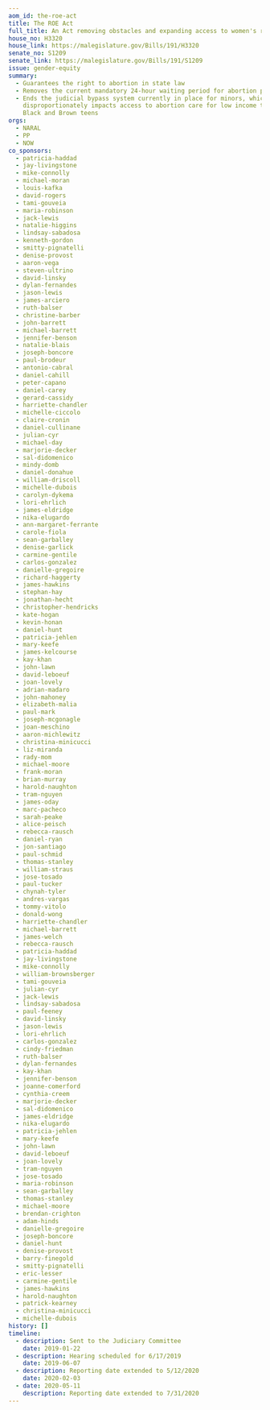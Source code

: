 ```yaml
---
aom_id: the-roe-act
title: The ROE Act
full_title: An Act removing obstacles and expanding access to women's reproductive health
house_no: H3320
house_link: https://malegislature.gov/Bills/191/H3320
senate_no: S1209
senate_link: https://malegislature.gov/Bills/191/S1209
issue: gender-equity
summary:
  - Guarantees the right to abortion in state law
  - Removes the current mandatory 24-hour waiting period for abortion procedures
  - Ends the judicial bypass system currently in place for minors, which
    disproportionately impacts access to abortion care for low income teens and
    Black and Brown teens
orgs:
  - NARAL
  - PP
  - NOW
co_sponsors:
  - patricia-haddad
  - jay-livingstone
  - mike-connolly
  - michael-moran
  - louis-kafka
  - david-rogers
  - tami-gouveia
  - maria-robinson
  - jack-lewis
  - natalie-higgins
  - lindsay-sabadosa
  - kenneth-gordon
  - smitty-pignatelli
  - denise-provost
  - aaron-vega
  - steven-ultrino
  - david-linsky
  - dylan-fernandes
  - jason-lewis
  - james-arciero
  - ruth-balser
  - christine-barber
  - john-barrett
  - michael-barrett
  - jennifer-benson
  - natalie-blais
  - joseph-boncore
  - paul-brodeur
  - antonio-cabral
  - daniel-cahill
  - peter-capano
  - daniel-carey
  - gerard-cassidy
  - harriette-chandler
  - michelle-ciccolo
  - claire-cronin
  - daniel-cullinane
  - julian-cyr
  - michael-day
  - marjorie-decker
  - sal-didomenico
  - mindy-domb
  - daniel-donahue
  - william-driscoll
  - michelle-dubois
  - carolyn-dykema
  - lori-ehrlich
  - james-eldridge
  - nika-elugardo
  - ann-margaret-ferrante
  - carole-fiola
  - sean-garballey
  - denise-garlick
  - carmine-gentile
  - carlos-gonzalez
  - danielle-gregoire
  - richard-haggerty
  - james-hawkins
  - stephan-hay
  - jonathan-hecht
  - christopher-hendricks
  - kate-hogan
  - kevin-honan
  - daniel-hunt
  - patricia-jehlen
  - mary-keefe
  - james-kelcourse
  - kay-khan
  - john-lawn
  - david-leboeuf
  - joan-lovely
  - adrian-madaro
  - john-mahoney
  - elizabeth-malia
  - paul-mark
  - joseph-mcgonagle
  - joan-meschino
  - aaron-michlewitz
  - christina-minicucci
  - liz-miranda
  - rady-mom
  - michael-moore
  - frank-moran
  - brian-murray
  - harold-naughton
  - tram-nguyen
  - james-oday
  - marc-pacheco
  - sarah-peake
  - alice-peisch
  - rebecca-rausch
  - daniel-ryan
  - jon-santiago
  - paul-schmid
  - thomas-stanley
  - william-straus
  - jose-tosado
  - paul-tucker
  - chynah-tyler
  - andres-vargas
  - tommy-vitolo
  - donald-wong
  - harriette-chandler
  - michael-barrett
  - james-welch
  - rebecca-rausch
  - patricia-haddad
  - jay-livingstone
  - mike-connolly
  - william-brownsberger
  - tami-gouveia
  - julian-cyr
  - jack-lewis
  - lindsay-sabadosa
  - paul-feeney
  - david-linsky
  - jason-lewis
  - lori-ehrlich
  - carlos-gonzalez
  - cindy-friedman
  - ruth-balser
  - dylan-fernandes
  - kay-khan
  - jennifer-benson
  - joanne-comerford
  - cynthia-creem
  - marjorie-decker
  - sal-didomenico
  - james-eldridge
  - nika-elugardo
  - patricia-jehlen
  - mary-keefe
  - john-lawn
  - david-leboeuf
  - joan-lovely
  - tram-nguyen
  - jose-tosado
  - maria-robinson
  - sean-garballey
  - thomas-stanley
  - michael-moore
  - brendan-crighton
  - adam-hinds
  - danielle-gregoire
  - joseph-boncore
  - daniel-hunt
  - denise-provost
  - barry-finegold
  - smitty-pignatelli
  - eric-lesser
  - carmine-gentile
  - james-hawkins
  - harold-naughton
  - patrick-kearney
  - christina-minicucci
  - michelle-dubois
history: []
timeline:
  - description: Sent to the Judiciary Committee
    date: 2019-01-22
  - description: Hearing scheduled for 6/17/2019
    date: 2019-06-07
  - description: Reporting date extended to 5/12/2020
    date: 2020-02-03
  - date: 2020-05-11
    description: Reporting date extended to 7/31/2020
---
```

